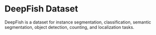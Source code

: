 # DeepFish Dataset

DeepFish is a dataset for instance segmentation, classification, semantic segmentation, object detection, counting, and localization tasks.